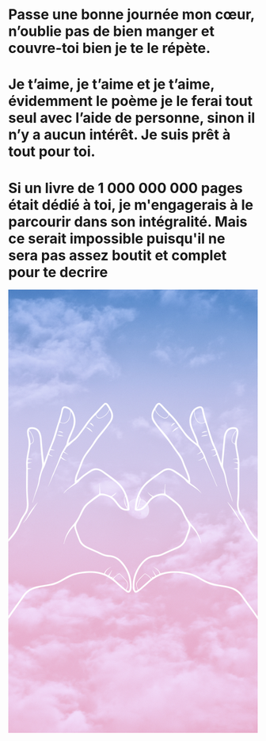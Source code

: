 # Passe une bonne journée mon cœur, n’oublie pas de bien manger et couvre-toi bien je te le répète.

# Je t’aime, je t’aime et je t’aime, évidemment le poème je le ferai tout seul avec l’aide de personne, sinon il n’y a aucun intérêt. Je suis prêt à tout pour toi.

# Si un livre de 1 000 000 000 pages était dédié à toi, je m'engagerais à le parcourir dans son intégralité. Mais ce serait impossible puisqu'il ne sera pas assez boutit et complet pour te decrire
![image](https://github.com/AbdelTheGoat/PHOTO/blob/main/Design%20sans%20titre.png?raw=true)
